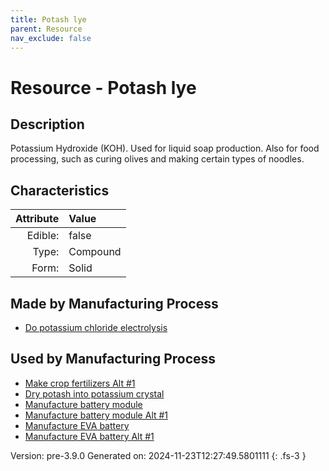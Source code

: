 ```yaml
---
title: Potash lye
parent: Resource
nav_exclude: false
---
```

# Resource - Potash lye

## Description
 Potassium Hydroxide (KOH). Used for&#10;&#9;&#9;liquid soap production. Also for food processing, such as curing olives and making certain types of noodles.

## Characteristics

| Attribute      | Value |
|--------:|:------|
|Edible:|false|
|Type:|Compound|
|Form:|Solid|
 
## Made by Manufacturing Process

- [Do potassium chloride electrolysis](../process/do-potassium-chloride-electrolysis.html)

## Used by Manufacturing Process

- [Make crop fertilizers Alt #1](../process/make-crop-fertilizers-alt--1.html)
- [Dry potash into potassium crystal](../process/dry-potash-into-potassium-crystal.html)
- [Manufacture battery module](../process/manufacture-battery-module.html)
- [Manufacture battery module Alt #1](../process/manufacture-battery-module-alt--1.html)
- [Manufacture EVA battery](../process/manufacture-eva-battery.html)
- [Manufacture EVA battery Alt #1](../process/manufacture-eva-battery-alt--1.html)


    

Version: pre-3.9.0 Generated on: 2024-11-23T12:27:49.5801111
{: .fs-3 }
